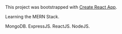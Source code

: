 This project was bootstrapped with [Create React App](https://github.com/facebookincubator/create-react-app).

Learning the MERN Stack.

MongoDB.
ExpressJS.
ReactJS.
NodeJS.